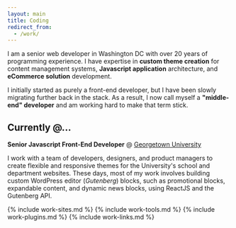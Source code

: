 ```yaml
---
layout: main
title: Coding
redirect_from:
  - /work/
---
```


I am a senior web developer in Washington DC with over 20 years of programming experience. I have expertise in **custom theme creation** for content management systems, **Javascript application** architecture, and **eCommerce solution** development.

I initially started as purely a front-end developer, but I have been slowly migrating further back in the stack. As a result, I now call myself a **"middle-end" developer** and am working hard to make that term stick.

## Currently @...

**Senior Javascript Front-End Developer** @ [Georgetown University](https://www.georgetown.edu/)

I work with a team of developers, designers, and product managers to create flexible and responsive themes for the University's school and department websites. These days, most of my work involves building custom WordPress editor (*Gutenberg*) blocks, such as promotional blocks, expandable content, and dynamic news blocks, using ReactJS and the Gutenberg API.

{% include work-sites.md %}
{% include work-tools.md %}
{% include work-plugins.md %}
{% include work-links.md %}
